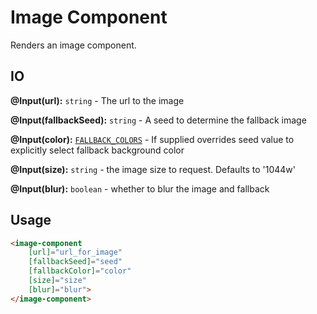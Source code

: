# Image Component

Renders an image component.

## IO

**@Input(url):** `string` - The url to the image

**@Input(fallbackSeed):** `string` - A seed to determine the fallback image

**@Input(color):** [`FALLBACK_COLORS`](https://github.com/jamesbrobb/portfolio/blob/main/src/app/components/media/image/fallback/fallback-image.component.ts#L8) - If supplied overrides seed value to explicitly select fallback background color

**@Input(size):** `string` - the image size to request. Defaults to '1044w'

**@Input(blur):** `boolean` - whether to blur the image and fallback


## Usage

```html
<image-component
    [url]="url_for_image"
    [fallbackSeed]="seed"
    [fallbackColor]="color"
    [size]="size"
    [blur]="blur">
</image-component>
```
